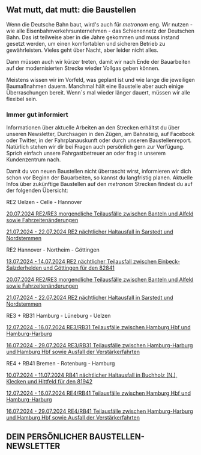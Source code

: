 Wat mutt, dat mutt: die Baustellen
----------

Wenn die Deutsche Bahn baut, wird's auch für *metronom* eng.
Wir nutzen - wie alle Eisenbahnverkehrsunternehmen - das Schienennetz der Deutschen Bahn. Das ist teilweise aber in die Jahre gekommen und muss instand gesetzt werden, um einen komfortablen und sicheren Betrieb zu gewährleisten. Vieles geht über Nacht, aber leider nicht alles.

Dann müssen auch wir kürzer treten, damit wir nach Ende der Bauarbeiten auf der modernisierten Strecke wieder Vollgas geben können.

Meistens wissen wir im Vorfeld, was geplant ist und wie lange die jeweiligen Baumaßnahmen dauern. Manchmal hält eine Baustelle aber auch einige Überraschungen bereit. Wenn´s mal wieder länger dauert, müssen wir alle flexibel sein.

### Immer gut informiert ###

Informationen über aktuelle Arbeiten an den Strecken erhältst du über unseren Newsletter, Durchsagen in den Zügen, am Bahnsteig, auf Facebook oder Twitter, in der Fahrplanauskunft oder durch unseren Baustellenreport. Natürlich stehen wir dir bei Fragen auch persönlich gern zur Verfügung. Sprich einfach unsere Fahrgastbetreuer an oder frag in unserem Kundenzentrum nach.

Damit du von neuen Baustellen nicht überrascht wirst, informieren wir dich schon vor Beginn der Bauarbeiten, so kannst du langfristig planen. Aktuelle Infos über zukünftige Baustellen auf den *metronom* Strecken findest du auf der folgenden Übersicht:

RE2 Uelzen - Celle - Hannover

[20.07.2024 RE2/RE3 morgendliche Teilausfälle zwischen Banteln und Alfeld sowie Fahrzeitenänderungen](https://www.der-metronom.de/baustellen/re2-re3-morgendliche-teilausfaelle-zwischen-banteln-und-alfeld-sowie-fahrzeitenaenderungen/)

[21.07.2024 - 22.07.2024 RE2 nächtlicher Haltausfall in Sarstedt und Nordstemmen](https://www.der-metronom.de/baustellen/re2-naechtlicher-haltausfall-in-sarstedt-und-nordstemmen/)

RE2 Hannover - Northeim - Göttingen

[13.07.2024 - 14.07.2024 RE2 nächtlicher Teilausfall zwischen Einbeck-Salzderhelden und Göttingen für den 82841](https://www.der-metronom.de/baustellen/re2-naechtlicher-teilausfall-zwischen-einbeck-salzderhelden-und-goettingen-fuer-den-82841/)

[20.07.2024 RE2/RE3 morgendliche Teilausfälle zwischen Banteln und Alfeld sowie Fahrzeitenänderungen](https://www.der-metronom.de/baustellen/re2-re3-morgendliche-teilausfaelle-zwischen-banteln-und-alfeld-sowie-fahrzeitenaenderungen/)

[21.07.2024 - 22.07.2024 RE2 nächtlicher Haltausfall in Sarstedt und Nordstemmen](https://www.der-metronom.de/baustellen/re2-naechtlicher-haltausfall-in-sarstedt-und-nordstemmen/)

RE3 + RB31 Hamburg - Lüneburg - Uelzen

[12.07.2024 - 16.07.2024 RE3/RB31 Teilausfälle zwischen Hamburg Hbf und Hamburg-Harburg](https://www.der-metronom.de/baustellen/re3-rb31-teilausfaelle-zwischen-hamburg-hbf-und-hamburg-harburg-2/)

[16.07.2024 - 29.07.2024 RE3/RB31 Teilausfälle zwischen Hamburg-Harburg und Hamburg Hbf sowie Ausfall der Verstärkerfahrten](https://www.der-metronom.de/baustellen/re3-rb31-teilausfaelle-zwischen-hamburg-harburg-und-hamburg-hbf-sowie-ausfall-der-verstaerkerfahrten/)

RE4 + RB41 Bremen - Rotenburg - Hamburg

[10.07.2024 - 11.07.2024 RB41 nächtlicher Haltausfall in Buchholz (N.), Klecken und Hittfeld für den 81942](https://www.der-metronom.de/baustellen/rb41-naechtlicher-haltausfall-in-buchholz-n-klecken-und-hittfeld-fuer-den-81942/)

[12.07.2024 - 16.07.2024 RE4/RB41 Teilausfälle zwischen Hamburg Hbf und Hamburg-Harburg](https://www.der-metronom.de/baustellen/re4-rb41-teilausfaelle-zwischen-hamburg-hbf-und-hamburg-harburg-3/)

[16.07.2024 - 29.07.2024 RE4/RB41 Teilausfälle zwischen Hamburg-Harburg und Hamburg Hbf sowie Ausfall der Verstärkerfahrten](https://www.der-metronom.de/baustellen/re4-rb41-teilausfaelle-zwischen-hamburg-harburg-und-hamburg-hbf-sowie-ausfall-der-verstaerkerfahrten/)

DEIN PERSÖNLICHER BAUSTELLEN-NEWSLETTER
----------

